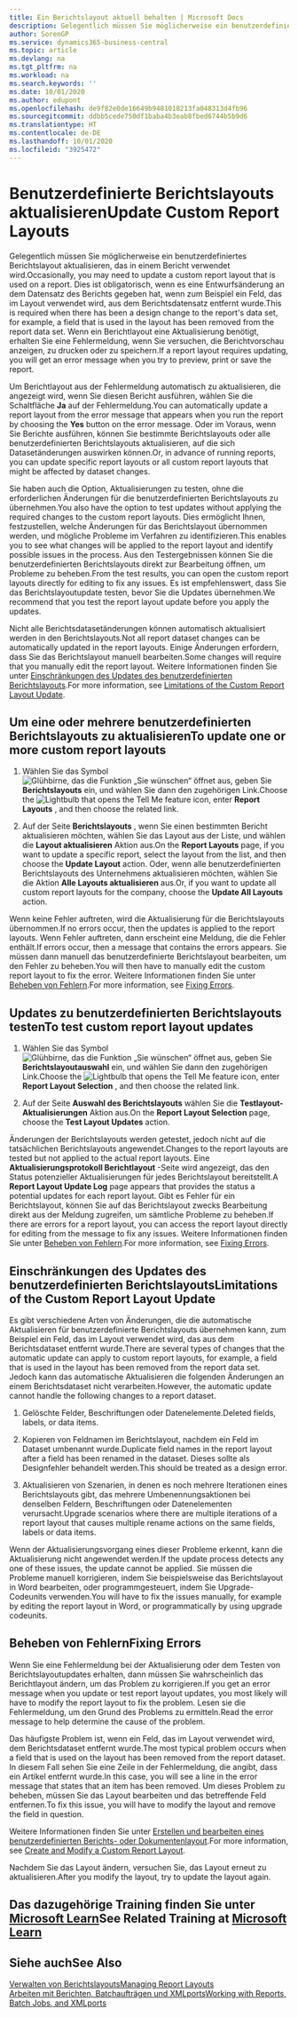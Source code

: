 ```yaml
---
title: Ein Berichtslayout aktuell behalten | Microsoft Docs
description: Gelegentlich müssen Sie möglicherweise ein benutzerdefiniertes Berichtslayout aktualisieren, das in einem Bericht verwendet wird. Dies ist obligatorisch, wenn es eine Entwurfsänderung an dem Datensatz des Berichts gegeben hat, wenn zum Beispiel ein Feld, das im Layout verwendet wird, aus dem Berichtsdatensatz entfernt wurde.
author: SorenGP
ms.service: dynamics365-business-central
ms.topic: article
ms.devlang: na
ms.tgt_pltfrm: na
ms.workload: na
ms.search.keywords: ''
ms.date: 10/01/2020
ms.author: edupont
ms.openlocfilehash: de9f82e0de16649b9481018213fa048313d4fb96
ms.sourcegitcommit: ddbb5cede750df1baba4b3eab8fbed6744b5b9d6
ms.translationtype: HT
ms.contentlocale: de-DE
ms.lasthandoff: 10/01/2020
ms.locfileid: "3925472"
---
```

# <a name="update-custom-report-layouts"></a><span data-ttu-id="c4c89-104">Benutzerdefinierte Berichtslayouts aktualisieren</span><span class="sxs-lookup"><span data-stu-id="c4c89-104">Update Custom Report Layouts</span></span>
<span data-ttu-id="c4c89-105">Gelegentlich müssen Sie möglicherweise ein benutzerdefiniertes Berichtslayout aktualisieren, das in einem Bericht verwendet wird.</span><span class="sxs-lookup"><span data-stu-id="c4c89-105">Occasionally, you may need to update a custom report layout that is used on a report.</span></span> <span data-ttu-id="c4c89-106">Dies ist obligatorisch, wenn es eine Entwurfsänderung an dem Datensatz des Berichts gegeben hat, wenn zum Beispiel ein Feld, das im Layout verwendet wird, aus dem Berichtsdatensatz entfernt wurde.</span><span class="sxs-lookup"><span data-stu-id="c4c89-106">This is required when there has been a design change to the report's data set, for example, a field that is used in the layout has been removed from the report data set.</span></span> <span data-ttu-id="c4c89-107">Wenn ein Berichtlayout eine Aktualisierung benötigt, erhalten Sie eine Fehlermeldung, wenn Sie versuchen, die Berichtvorschau anzeigen, zu drucken oder zu speichern.</span><span class="sxs-lookup"><span data-stu-id="c4c89-107">If a report layout requires updating, you will get an error message when you try to preview, print or save the report.</span></span>  

<span data-ttu-id="c4c89-108">Um Berichtlayout aus der Fehlermeldung automatisch zu aktualisieren, die angezeigt wird, wenn Sie diesen Bericht ausführen, wählen Sie die Schaltfläche **Ja** auf der Fehlermeldung.</span><span class="sxs-lookup"><span data-stu-id="c4c89-108">You can automatically update a report layout from the error message that appears when you run the report by choosing the **Yes** button on the error message.</span></span> <span data-ttu-id="c4c89-109">Oder im Voraus, wenn Sie Berichte ausführen, können Sie bestimmte Berichtslayouts oder alle benutzerdefinierten Berichtslayouts aktualisieren, auf die sich Datasetänderungen auswirken können.</span><span class="sxs-lookup"><span data-stu-id="c4c89-109">Or, in advance of running reports, you can update specific report layouts or all custom report layouts that might be affected by dataset changes.</span></span>  

<span data-ttu-id="c4c89-110">Sie haben auch die Option, Aktualisierungen zu testen, ohne die erforderlichen Änderungen für die benutzerdefinierten Berichtslayouts zu übernehmen.</span><span class="sxs-lookup"><span data-stu-id="c4c89-110">You also have the option to test updates without applying the required changes to the custom report layouts.</span></span> <span data-ttu-id="c4c89-111">Dies ermöglicht Ihnen, festzustellen, welche Änderungen für das Berichtslayout übernommen werden, und mögliche Probleme im Verfahren zu identifizieren.</span><span class="sxs-lookup"><span data-stu-id="c4c89-111">This enables you to see what changes will be applied to the report layout and identify possible issues in the process.</span></span> <span data-ttu-id="c4c89-112">Aus den Testergebnissen können Sie die benutzerdefinierten Berichtslayouts direkt zur Bearbeitung öffnen, um Probleme zu beheben.</span><span class="sxs-lookup"><span data-stu-id="c4c89-112">From the test results, you can open the custom report layouts directly for editing to fix any issues.</span></span> <span data-ttu-id="c4c89-113">Es ist empfehlenswert, dass Sie das Berichtslayoutupdate testen, bevor Sie die Updates übernehmen.</span><span class="sxs-lookup"><span data-stu-id="c4c89-113">We recommend that you test the report layout update before you apply the updates.</span></span>  

<span data-ttu-id="c4c89-114">Nicht alle Berichtsdatasetänderungen können automatisch aktualisiert werden in den Berichtslayouts.</span><span class="sxs-lookup"><span data-stu-id="c4c89-114">Not all report dataset changes can be automatically updated in the report layouts.</span></span> <span data-ttu-id="c4c89-115">Einige Änderungen erfordern, dass Sie das Berichtslayout manuell bearbeiten.</span><span class="sxs-lookup"><span data-stu-id="c4c89-115">Some changes will require that you manually edit the report layout.</span></span> <span data-ttu-id="c4c89-116">Weitere Informationen finden Sie unter [Einschränkungen des Updates des benutzerdefinierten Berichtslayouts](ui-update-report-layouts.md#UpdateLimitations).</span><span class="sxs-lookup"><span data-stu-id="c4c89-116">For more information, see [Limitations of the Custom Report Layout Update](ui-update-report-layouts.md#UpdateLimitations).</span></span>  

## <a name="to-update-one-or-more-custom-report-layouts"></a><span data-ttu-id="c4c89-117">Um eine oder mehrere benutzerdefinierten Berichtslayouts zu aktualisieren</span><span class="sxs-lookup"><span data-stu-id="c4c89-117">To update one or more custom report layouts</span></span>  

1.  <span data-ttu-id="c4c89-118">Wählen Sie das Symbol ![Glühbirne, das die Funktion „Sie wünschen“ öffnet](media/ui-search/search_small.png "Was möchten Sie tun?") aus, geben Sie **Berichtslayouts** ein, und wählen Sie dann den zugehörigen Link.</span><span class="sxs-lookup"><span data-stu-id="c4c89-118">Choose the ![Lightbulb that opens the Tell Me feature](media/ui-search/search_small.png "Tell me what you want to do") icon, enter **Report Layouts** , and then choose the related link.</span></span>  

2.  <span data-ttu-id="c4c89-119">Auf der Seite **Berichtslayouts** , wenn Sie einen bestimmten Bericht aktualisieren möchten, wählen Sie das Layout aus der Liste, und wählen die **Layout aktualisieren** Aktion aus.</span><span class="sxs-lookup"><span data-stu-id="c4c89-119">On the **Report Layouts** page, if you want to update a specific report, select the layout from the list, and then choose the **Update Layout** action.</span></span> <span data-ttu-id="c4c89-120">Oder, wenn alle benutzerdefinierten Berichtslayouts des Unternehmens aktualisieren möchten, wählen Sie die Aktion **Alle Layouts aktualisieren** aus.</span><span class="sxs-lookup"><span data-stu-id="c4c89-120">Or, if you want to update all custom report layouts for the company, choose the **Update All Layouts** action.</span></span>  

<span data-ttu-id="c4c89-121">Wenn keine Fehler auftreten, wird die Aktualisierung für die Berichtslayouts übernommen.</span><span class="sxs-lookup"><span data-stu-id="c4c89-121">If no errors occur, then the updates is applied to the report layouts.</span></span> <span data-ttu-id="c4c89-122">Wenn Fehler auftreten, dann erscheint eine Meldung, die die Fehler enthält.</span><span class="sxs-lookup"><span data-stu-id="c4c89-122">If errors occur, then a message that contains the errors appears.</span></span> <span data-ttu-id="c4c89-123">Sie müssen dann manuell das benutzerdefinierte Berichtslayout bearbeiten, um den Fehler zu beheben.</span><span class="sxs-lookup"><span data-stu-id="c4c89-123">You will then have to manually edit the custom report layout to fix the error.</span></span> <span data-ttu-id="c4c89-124">Weitere Informationen finden Sie unter [Beheben von Fehlern](ui-update-report-layouts.md#FixErrors).</span><span class="sxs-lookup"><span data-stu-id="c4c89-124">For more information, see [Fixing Errors](ui-update-report-layouts.md#FixErrors).</span></span>  

## <a name="to-test-custom-report-layout-updates"></a><span data-ttu-id="c4c89-125">Updates zu benutzerdefinierten Berichtslayouts testen</span><span class="sxs-lookup"><span data-stu-id="c4c89-125">To test custom report layout updates</span></span>  

1.  <span data-ttu-id="c4c89-126">Wählen Sie das Symbol ![Glühbirne, das die Funktion „Sie wünschen“ öffnet](media/ui-search/search_small.png "Was möchten Sie tun?") aus, geben Sie **Berichtslayoutauswahl** ein, und wählen Sie dann den zugehörigen Link.</span><span class="sxs-lookup"><span data-stu-id="c4c89-126">Choose the ![Lightbulb that opens the Tell Me feature](media/ui-search/search_small.png "Tell me what you want to do") icon, enter **Report Layout Selection** , and then choose the related link.</span></span>  

2.  <span data-ttu-id="c4c89-127">Auf der Seite **Auswahl des Berichtslayouts** wählen Sie die **Testlayout-Aktualisierungen** Aktion aus.</span><span class="sxs-lookup"><span data-stu-id="c4c89-127">On the **Report Layout Selection** page, choose the **Test Layout Updates** action.</span></span>  

 <span data-ttu-id="c4c89-128">Änderungen der Berichtslayouts werden getestet, jedoch nicht auf die tatsächlichen Berichtslayouts angewendet.</span><span class="sxs-lookup"><span data-stu-id="c4c89-128">Changes to the report layouts are tested but not applied to the actual report layouts.</span></span> <span data-ttu-id="c4c89-129">Eine **Aktualisierungsprotokoll Berichtlayout** -Seite wird angezeigt, das den Status potenzieller Aktualisierungen für jedes Berichtslayout bereitstellt.</span><span class="sxs-lookup"><span data-stu-id="c4c89-129">A **Report Layout Update Log** page appears that provides the status a potential updates for each report layout.</span></span> <span data-ttu-id="c4c89-130">Gibt es Fehler für ein Berichtslayout, können Sie auf das Berichtslayout zwecks Bearbeitung direkt aus der Meldung zugreifen, um sämtliche Probleme zu beheben.</span><span class="sxs-lookup"><span data-stu-id="c4c89-130">If there are errors for a report layout, you can access the report layout directly for editing from the message to fix any issues.</span></span> <span data-ttu-id="c4c89-131">Weitere Informationen finden Sie unter [Beheben von Fehlern](ui-update-report-layouts.md#FixErrors).</span><span class="sxs-lookup"><span data-stu-id="c4c89-131">For more information, see [Fixing Errors](ui-update-report-layouts.md#FixErrors).</span></span>  

##  <a name="limitations-of-the-custom-report-layout-update"></a><a name="UpdateLimitations"></a> <span data-ttu-id="c4c89-132">Einschränkungen des Updates des benutzerdefinierten Berichtslayouts</span><span class="sxs-lookup"><span data-stu-id="c4c89-132">Limitations of the Custom Report Layout Update</span></span>  
 <span data-ttu-id="c4c89-133">Es gibt verschiedene Arten von Änderungen, die die automatische Aktualisieren für benutzerdefinierte Berichtslayouts übernehmen kann, zum Beispiel ein Feld, das im Layout verwendet wird, das aus dem Berichtsdataset entfernt wurde.</span><span class="sxs-lookup"><span data-stu-id="c4c89-133">There are several types of changes that the automatic update can apply to custom report layouts, for example, a field that is used in the layout has been removed from the report data set.</span></span> <span data-ttu-id="c4c89-134">Jedoch kann das automatische Aktualisieren die folgenden Änderungen an einem Berichtsdataset nicht verarbeiten.</span><span class="sxs-lookup"><span data-stu-id="c4c89-134">However, the automatic update cannot handle the following changes to a report dataset.</span></span>  

1.  <span data-ttu-id="c4c89-135">Gelöschte Felder, Beschriftungen oder Datenelemente.</span><span class="sxs-lookup"><span data-stu-id="c4c89-135">Deleted fields, labels, or data items.</span></span>  

2.  <span data-ttu-id="c4c89-136">Kopieren von Feldnamen im Berichtslayout, nachdem ein Feld im Dataset umbenannt wurde.</span><span class="sxs-lookup"><span data-stu-id="c4c89-136">Duplicate field names in the report layout after a field has been renamed in the dataset.</span></span> <span data-ttu-id="c4c89-137">Dieses sollte als Designfehler behandelt werden.</span><span class="sxs-lookup"><span data-stu-id="c4c89-137">This should be treated as a design error.</span></span>  

3.  <span data-ttu-id="c4c89-138">Aktualisieren von Szenarien, in denen es noch mehrere Iterationen eines Berichtslayouts gibt, das mehrere Umbenennungsaktionen bei denselben Feldern, Beschriftungen oder Datenelementen verursacht.</span><span class="sxs-lookup"><span data-stu-id="c4c89-138">Upgrade scenarios where there are multiple iterations of a report layout that causes multiple rename actions on the same fields, labels or data items.</span></span>  

 <span data-ttu-id="c4c89-139">Wenn der Aktualisierungsvorgang eines dieser Probleme erkennt, kann die Aktualisierung nicht angewendet werden.</span><span class="sxs-lookup"><span data-stu-id="c4c89-139">If the update process detects any one of these issues, the update cannot be applied.</span></span> <span data-ttu-id="c4c89-140">Sie müssen die Probleme manuell korrigieren, indem Sie beispielsweise das Berichtslayout in Word bearbeiten, oder programmgesteuert, indem Sie Upgrade-Codeunits verwenden.</span><span class="sxs-lookup"><span data-stu-id="c4c89-140">You will have to fix the issues manually, for example by editing the report layout in Word, or programmatically by using upgrade codeunits.</span></span>  

##  <a name="fixing-errors"></a><a name="FixErrors"></a> <span data-ttu-id="c4c89-141">Beheben von Fehlern</span><span class="sxs-lookup"><span data-stu-id="c4c89-141">Fixing Errors</span></span>  
 <span data-ttu-id="c4c89-142">Wenn Sie eine Fehlermeldung bei der Aktualisierung oder dem Testen von Berichtslayoutupdates erhalten, dann müssen Sie wahrscheinlich das Berichtlayout ändern, um das Problem zu korrigieren.</span><span class="sxs-lookup"><span data-stu-id="c4c89-142">If you get an error message when you update or test report layout updates, you most likely will have to modify the report layout to fix the problem.</span></span> <span data-ttu-id="c4c89-143">Lesen sie die Fehlermeldung, um den Grund des Problems zu ermitteln.</span><span class="sxs-lookup"><span data-stu-id="c4c89-143">Read the error message to help determine the cause of the problem.</span></span>  

 <span data-ttu-id="c4c89-144">Das häufigste Problem ist, wenn ein Feld, das im Layout verwendet wird, dem Berichtsdataset entfernt wurde.</span><span class="sxs-lookup"><span data-stu-id="c4c89-144">The most typical problem occurs when a field that is used on the layout has been removed from the report dataset.</span></span> <span data-ttu-id="c4c89-145">In diesem Fall sehen Sie eine Zeile in der Fehlermeldung, die angibt, dass ein Artikel entfernt wurde.</span><span class="sxs-lookup"><span data-stu-id="c4c89-145">In this case, you will see a line in the error message that states that an item has been removed.</span></span> <span data-ttu-id="c4c89-146">Um dieses Problem zu beheben, müssen Sie das Layout bearbeiten und das betreffende Feld entfernen.</span><span class="sxs-lookup"><span data-stu-id="c4c89-146">To fix this issue, you will have to modify the layout and remove the field in question.</span></span>  

 <span data-ttu-id="c4c89-147">Weitere Informationen finden Sie unter [Erstellen und bearbeiten eines benutzerdefinierten Berichts- oder Dokumentenlayout](ui-how-create-custom-report-layout.md#ModifyCustomLayout).</span><span class="sxs-lookup"><span data-stu-id="c4c89-147">For more information, see [Create and Modify a Custom Report Layout](ui-how-create-custom-report-layout.md#ModifyCustomLayout).</span></span>  

<span data-ttu-id="c4c89-148">Nachdem Sie das Layout ändern, versuchen Sie, das Layout erneut zu aktualisieren.</span><span class="sxs-lookup"><span data-stu-id="c4c89-148">After you modify the layout, try to update the layout again.</span></span>  

## <a name="see-related-training-at-microsoft-learn"></a><span data-ttu-id="c4c89-149">Das dazugehörige Training finden Sie unter [Microsoft Learn](/learn/modules/change-documents-dynamics-365-business-central/index)</span><span class="sxs-lookup"><span data-stu-id="c4c89-149">See Related Training at [Microsoft Learn](/learn/modules/change-documents-dynamics-365-business-central/index)</span></span>

## <a name="see-also"></a><span data-ttu-id="c4c89-150">Siehe auch</span><span class="sxs-lookup"><span data-stu-id="c4c89-150">See Also</span></span>  
 [<span data-ttu-id="c4c89-151">Verwalten von Berichtslayouts</span><span class="sxs-lookup"><span data-stu-id="c4c89-151">Managing Report Layouts</span></span>](ui-manage-report-layouts.md)  
 [<span data-ttu-id="c4c89-152">Arbeiten mit Berichten, Batchaufträgen und XMLports</span><span class="sxs-lookup"><span data-stu-id="c4c89-152">Working with Reports, Batch Jobs, and XMLports</span></span>](ui-work-report.md)  
